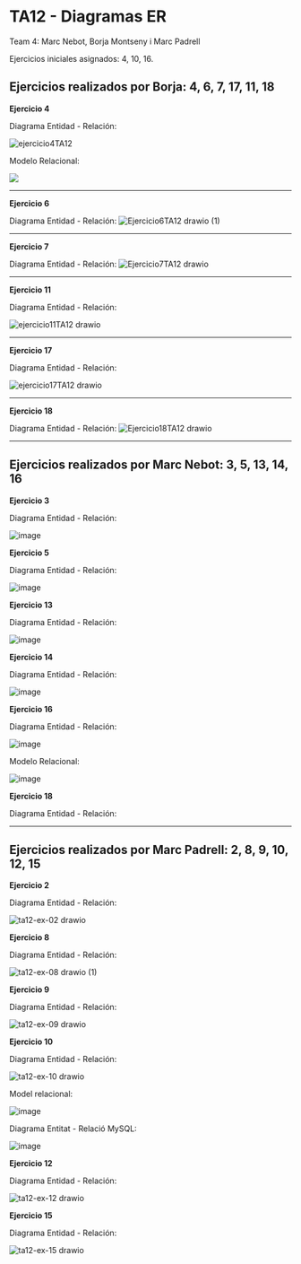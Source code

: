 # TA12 - Diagramas ER
Team 4: Marc Nebot, Borja Montseny i Marc Padrell

Ejercicios iniciales asignados: 4, 10, 16.

## Ejercicios realizados por Borja: 4, 6, 7, 17, 11, 18

**Ejercicio 4**

Diagrama Entidad - Relación:

![ejercicio4TA12](https://user-images.githubusercontent.com/68342939/165636877-de655d72-887b-4ecb-a547-f0611f3a41a5.png)


Modelo Relacional:

<img src="https://cdn.discordapp.com/attachments/959500501957877760/966652562637987860/unknown.png">

<hr>

**Ejercicio 6**

Diagrama Entidad - Relación:
![Ejercicio6TA12 drawio (1)](https://user-images.githubusercontent.com/68342939/164627859-889eb3c4-70ad-44d2-8ede-cda0acd33207.png)

<hr>

**Ejercicio 7**

Diagrama Entidad - Relación:
![Ejercicio7TA12 drawio](https://user-images.githubusercontent.com/68342939/164996573-2fba00a8-75f3-449f-8349-148127a9f757.png)

<hr>

**Ejercicio 11**

Diagrama Entidad - Relación:

![ejercicio11TA12 drawio](https://user-images.githubusercontent.com/68342939/165628045-38893030-afa4-4a22-9872-c7b9ef4779e3.png)


<hr>

**Ejercicio 17**

Diagrama Entidad - Relación:

![ejercicio17TA12 drawio](https://user-images.githubusercontent.com/68342939/165635166-3f6714b1-768a-4e0a-8154-094a213b3a04.png)


<hr>

**Ejercicio 18**

Diagrama Entidad - Relación:
![Ejercicio18TA12 drawio](https://user-images.githubusercontent.com/68342939/164784100-3e62b244-eeb4-4f14-9550-e59eab110d68.png)

<hr>

## Ejercicios realizados por Marc Nebot: 3, 5, 13, 14, 16

**Ejercicio 3**

Diagrama Entidad - Relación:

![image](https://user-images.githubusercontent.com/103039613/165641077-3a1963f2-ee96-4335-a7fa-28bac7314e7e.png)

**Ejercicio 5**

Diagrama Entidad - Relación:

![image](https://user-images.githubusercontent.com/103039613/165640994-0ce10354-250a-4aa1-8795-1b2a6811406d.png)

**Ejercicio 13**

Diagrama Entidad - Relación:

![image](https://user-images.githubusercontent.com/103039613/165644082-ddb856c0-86b9-4d32-ba6f-914f927718c8.png)


**Ejercicio 14**

Diagrama Entidad - Relación:

![image](https://user-images.githubusercontent.com/103039613/165640921-e9db3057-551b-4d10-a738-303061e2cb61.png)

**Ejercicio 16**

Diagrama Entidad - Relación:

![image](https://user-images.githubusercontent.com/103039613/165641284-37c9501f-0b59-4c94-80f4-92dfbf8fecf9.png)

Modelo Relacional:

![image](https://user-images.githubusercontent.com/103039613/165641610-8fdc2774-d59f-406c-8a5f-e83bcf15c9b9.png)


**Ejercicio 18**

Diagrama Entidad - Relación:

<hr>

## Ejercicios realizados por Marc Padrell: 2, 8, 9, 10, 12, 15

**Ejercicio 2**

Diagrama Entidad - Relación:

![ta12-ex-02 drawio](https://user-images.githubusercontent.com/79224406/164485762-13cd1841-6969-49b9-925c-aeae55bb80d7.png)

**Ejercicio 8**

Diagrama Entidad - Relación:

![ta12-ex-08 drawio (1)](https://user-images.githubusercontent.com/79224406/164498736-289b9739-c845-4bab-aa37-6ded805d2a5d.png)

**Ejercicio 9**

Diagrama Entidad - Relación:

![ta12-ex-09 drawio](https://user-images.githubusercontent.com/79224406/164502225-9cddf273-ff90-4a7d-a9d7-091f4bb3d869.png)

**Ejercicio 10**

Diagrama Entidad - Relación:

![ta12-ex-10 drawio](https://user-images.githubusercontent.com/79224406/164705090-0acbc53f-0c4e-4878-a563-f5354ef8a7e0.png)

Model relacional: <br>

![image](https://user-images.githubusercontent.com/79224406/164705299-d7495109-b22a-4ba1-a026-a0914ebadbee.png)

Diagrama Entitat - Relació MySQL:

![image](https://user-images.githubusercontent.com/79224406/165075176-44a14482-cb88-4e53-9f78-92fce0cbb08f.png)


**Ejercicio 12**

Diagrama Entidad - Relación:

![ta12-ex-12 drawio](https://user-images.githubusercontent.com/79224406/164509036-5a3af0a6-4e44-4b4d-bb2a-a3c32530df13.png)

**Ejercicio 15**

Diagrama Entidad - Relación:

![ta12-ex-15 drawio](https://user-images.githubusercontent.com/79224406/164510333-e98b31bf-3d24-4aa2-b4ef-661820996e5e.png)


